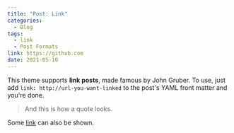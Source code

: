 ```yaml
---
title: "Post: Link"
categories:
  - Blog
tags:
  - link
  - Post Formats
link: https://github.com
date: 2021-05-10
---
```


This theme supports **link posts**, made famous by John Gruber. To use, just add `link: http://url-you-want-linked` to the post's YAML front matter and you're done.

> And this is how a quote looks.

Some [link](#) can also be shown.

